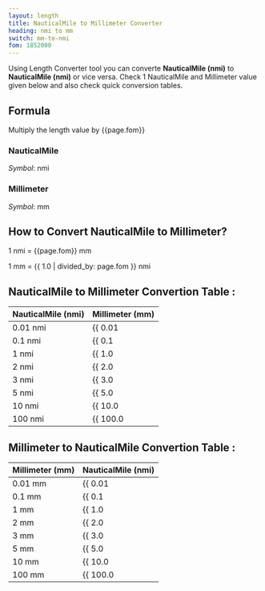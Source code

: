 ```yaml
---
layout: length
title: NauticalMile to Millimeter Converter
heading: nmi to mm
switch: mm-to-nmi
fom: 1852000
---
```


Using Length Converter tool you can converte **NauticalMile (nmi)** to **NauticalMile (nmi)** or vice versa. Check 1 NauticalMile and Millimeter value given below and also check quick conversion tables.

## Formula
Multiply the length value by {{page.fom}}

### NauticalMile
*Symbol*: nmi

### Millimeter
*Symbol*: mm

## How to Convert NauticalMile to Millimeter?
1 nmi = {{page.fom}} mm

1 mm = {{ 1.0 | divided_by: page.fom }} nmi

## NauticalMile to Millimeter Convertion Table :

| NauticalMile (nmi) | Millimeter (mm) |
| ---- | ---- |
| 0.01 nmi | {{ 0.01 | times: page.fom | round: 12 }} mm |
| 0.1 nmi | {{ 0.1 | times: page.fom | round: 12 }} mm |
| 1 nmi | {{ 1.0 | times: page.fom | round: 12 }} mm |
| 2 nmi | {{ 2.0 | times: page.fom | round: 12 }} mm |
| 3 nmi | {{ 3.0 | times: page.fom | round: 12 }} mm |
| 5 nmi | {{ 5.0 | times: page.fom | round: 12 }} mm |
| 10 nmi | {{ 10.0 | times: page.fom | round: 12 }} mm |
| 100 nmi | {{ 100.0 | times: page.fom | round: 12 }} mm |

## Millimeter to NauticalMile Convertion Table :

| Millimeter (mm) | NauticalMile (nmi) |
| ---- | ---- |
| 0.01 mm | {{ 0.01 | divided_by: page.fom | round: 12 }} nmi |
| 0.1 mm | {{ 0.1 | divided_by: page.fom | round: 12 }} nmi |
| 1 mm | {{ 1.0 | divided_by: page.fom | round: 12 }} nmi |
| 2 mm | {{ 2.0 | divided_by: page.fom | round: 12 }} nmi |
| 3 mm | {{ 3.0 | divided_by: page.fom | round: 12 }} nmi |
| 5 mm | {{ 5.0 | divided_by: page.fom | round: 12 }} nmi |
| 10 mm | {{ 10.0 | divided_by: page.fom | round: 12 }} nmi |
| 100 mm | {{ 100.0 | divided_by: page.fom | round: 12 }} nmi |

<script>
selectInput[10].selected = true
selectOutput[2].selected = true
</script>
